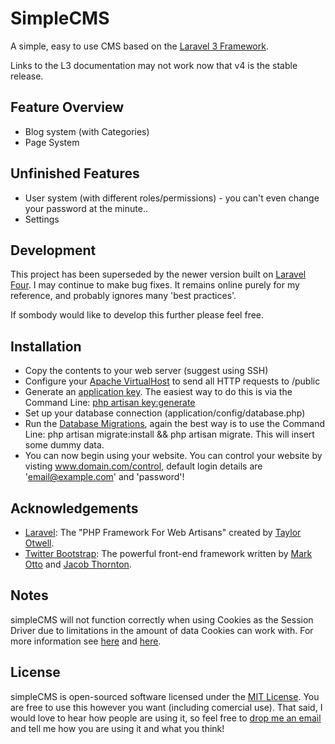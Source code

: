 # SimpleCMS

A simple, easy to use CMS based on the [Laravel 3 Framework](http://laravel.com).

Links to the L3 documentation may not work now that v4 is the stable release.

## Feature Overview
- Blog system (with Categories)
- Page System

## Unfinished Features
- User system (with different roles/permissions) - you can't even change your password at the minute..
- Settings

## Development
This project has been superseded by the newer version built on [Laravel Four](http://four.laravel.com). I may continue to make bug fixes. It remains online purely for my reference, and probably ignores many 'best practices'.

If sombody would like to develop this further please feel free.

## Installation
- Copy the contents to your web server (suggest using SSH)
- Configure your [Apache VirtualHost](http://laravel.com/docs/install#server-configuration) to send all HTTP requests to /public
- Generate an [application key](http://laravel.com/docs/install#basic-configuration). The easiest way to do this is via the Command Line: [php artisan key:generate](http://laravel.com/docs/artisan/commands#application-configuration)
- Set up your database connection (application/config/database.php)
- Run the [Database Migrations](http://laravel.com/docs/database/migrations), again the best way is to use the Command Line: php artisan migrate:install && php artisan migrate. This will insert some dummy data.
- You can now begin using your website. You can control your website by visting www.domain.com/control, default login details are 'email@example.com' and 'password'!

## Acknowledgements
- [Laravel](http://laravel.com): The "PHP Framework For Web Artisans" created by [Taylor Otwell](https://twitter.com/taylorotwell).
- [Twitter Bootstrap](http://twitter.github.com/bootstrap/): The powerful front-end framework written by [Mark Otto](https://twitter.com/mdo) and [Jacob Thornton](https://twitter.com/fat).

## Notes

simpleCMS will not function correctly when using Cookies as the Session Driver due to limitations in the amount of data Cookies can work with. For more information see [here](http://goo.gl/qO5qT) and [here](http://goo.gl/cxqFB).

## License

simpleCMS is open-sourced software licensed under the [MIT License](http://beingtomgreen.mit-license.org/). You are free to use this however you want (including comercial use). That said, I would love to hear how people are using it, so feel free to [drop me an email](mailto:tom@beingtomgreen.com) and tell me how you are using it and what you think!